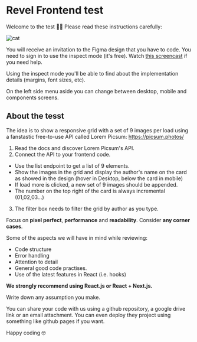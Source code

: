 
# Revel Frontend test

Welcome to the test 👋🏼 Please read these instructions carefully:

![cat](https://i.postimg.cc/kXtSXKM2/119083418-106685401183203-7909642593758319217-n.jpg)

You will receive an invitation to the Figma design that you have to code. You need to sign in to use the inspect mode (it's free). Watch [this screencast](https://www.loom.com/share/5c00e045dd5a465da9005191b5f86683) if you need help.

Using the inspect mode you'll be able to find about the implementation details (margins, font sizes, etc).

On the left side menu aside you can change between desktop, mobile and components screens.


## About the tesst

The idea is to show a responsive grid with a set of 9 images per load using a fanstastic free-to-use API called Lorem Picsum: https://picsum.photos/

1. Read the docs and discover Lorem Picsum's API.
2. Connect the API to your frontend code.
  - Use the list endpoint to get a list of 9 elements.
  - Show the images in the grid and display the author's name on the card as showed in the design (hover in Desktop, below the card in mobile)
  - If load more is clicked, a new set of 9 images should be appended.
  - The number on the top right of the card is always incremental (01,02,03...)
3. The filter box needs to filter the grid by author as you type.
 
Focus on  **pixel perfect**, **performance** and **readability**. Consider **any corner cases**.

Some of the aspects we will have in mind while reviewing:
- Code structure
- Error handling
- Attention to detail
- General good code practises.
- Use of the latest features in React (i.e. hooks)

**We strongly recommend using React.js or React + Next.js.**

Write down any assumption you make.

You can share your code with us using a github repository, a google drive link or an email attachment. You can even deploy they project using something like github pages if you want.

Happy coding 🤓
